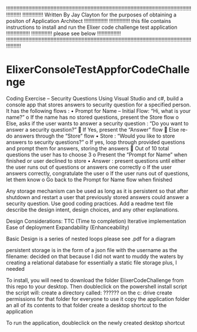 !!!!!!!!!!!!!!!!!!!!!!!!!!!!!!!!!!!!!!!!!!!!!!!!!!!!!!!!!!!!!!!!!!!!!!!!!!!!!!!!!!!!!!!!!!!!!!!!!!!!!!!!!!!!!!!!!!!!!!!!!!!!!!!!!!!!!!!
!!!!!!!!!!!!!!     Written By Jay Clayton for the purposes of obtaining a positon of Application Architect             !!!!!!!!!!!!!!!!
!!!!!!!!!!!!!!     this file contains instructions to install and run the Elixer code challenge test application       !!!!!!!!!!!!!!!!
!!!!!!!!!!!!!!     please see below                                                                                    !!!!!!!!!!!!!!!!
!!!!!!!!!!!!!!!!!!!!!!!!!!!!!!!!!!!!!!!!!!!!!!!!!!!!!!!!!!!!!!!!!!!!!!!!!!!!!!!!!!!!!!!!!!!!!!!!!!!!!!!!!!!!!!!!!!!!!!!!!!!!!!!!!!!!!!!




# ElixerConsoleTestAppforCodeChallenge
Coding Exercise – Security Questions
Using Visual Studio and c#, build a console app that stores answers to security question for a specified person.  It has the following flows :
•	Prompt for Name – Initial Flow: “Hi, what is your name?”
o	If the name has no stored questions, present the Store flow
o	Else, asks if the user wants to answer a security question : “Do you want to answer a security question?”
	If Yes, present the “Answer” flow
	Else re-do answers through the “Store” flow
•	Store : “Would you like to store answers to security questions?”
o	If yes, loop through provided questions and prompt them for answers, storing the answers
	Out of 10 total questions the user has to choose 3
o	Present the “Prompt for Name” when finished or user declined to store
•	Answer : present questions until either the user runs out of questions or answers one correctly
o	If the user answers correctly, congratulate the user
o	If the user runs out of questions, let them know
o	Go back to the Prompt for Name flow when finished

Any storage mechanism can be used as long as it is persistent so that after shutdown and restart a user that previously stored answers could answer a security question.
Use good coding practices.  Add a readme text file describe the design intent, design choices, and any other explanations.


Design Considerations:
  TTC (Time to completion)
  Iterative implementation
  Ease of deployment
  Expandability (Enhanceability)
  
  Basic Design is a series of nested loops
  please see .pdf for a diagram
  
  persistent storage is in the form of a json file with the username as the filename:
    decided on that because I did not want to muddy the waters by creating a relational database for essentially a static file storage
    plus, I needed   
  
  To install, you will need to download the folder ElixerCodeChallenge from this repo to your desktop.
  Then doubleclick on the powershell install script
    the script will:
      create a directory called: ?????? on the c: drive
      create permissions for that folder for everyone to use it
      copy the application folder an all of its contents to that folder
      create a desktop shortcut to the application
      
 To run  the application, doubleclick on the newly created desktop shortcut
